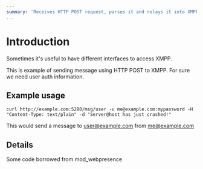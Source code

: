 ```yaml
---
summary: 'Receives HTTP POST request, parses it and relays it into XMPP.'
...
```


Introduction
============

Sometimes it's useful to have different interfaces to access XMPP.

This is example of sending message using HTTP POST to XMPP. For sure we
need user auth information.

Example usage
-------------

    curl http://example.com:5280/msg/user -u me@example.com:mypassword -H "Content-Type: text/plain" -d "Server@host has just crashed!"

This would send a message to user@example.com from me@example.com

Details
-------

Some code borrowed from mod\_webpresence

